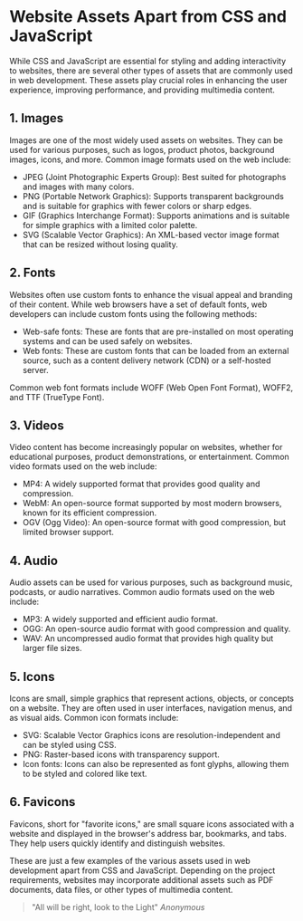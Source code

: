 # Website Assets Apart from CSS and JavaScript

While CSS and JavaScript are essential for styling and adding interactivity to websites, there are several other types of assets that are commonly used in web development. These assets play crucial roles in enhancing the user experience, improving performance, and providing multimedia content.

## 1. Images

Images are one of the most widely used assets on websites. They can be used for various purposes, such as logos, product photos, background images, icons, and more. Common image formats used on the web include:

- JPEG (Joint Photographic Experts Group): Best suited for photographs and images with many colors.
- PNG (Portable Network Graphics): Supports transparent backgrounds and is suitable for graphics with fewer colors or sharp edges.
- GIF (Graphics Interchange Format): Supports animations and is suitable for simple graphics with a limited color palette.
- SVG (Scalable Vector Graphics): An XML-based vector image format that can be resized without losing quality.

## 2. Fonts

Websites often use custom fonts to enhance the visual appeal and branding of their content. While web browsers have a set of default fonts, web developers can include custom fonts using the following methods:

- Web-safe fonts: These are fonts that are pre-installed on most operating systems and can be used safely on websites.
- Web fonts: These are custom fonts that can be loaded from an external source, such as a content delivery network (CDN) or a self-hosted server.

Common web font formats include WOFF (Web Open Font Format), WOFF2, and TTF (TrueType Font).

## 3. Videos

Video content has become increasingly popular on websites, whether for educational purposes, product demonstrations, or entertainment. Common video formats used on the web include:

- MP4: A widely supported format that provides good quality and compression.
- WebM: An open-source format supported by most modern browsers, known for its efficient compression.
- OGV (Ogg Video): An open-source format with good compression, but limited browser support.

## 4. Audio

Audio assets can be used for various purposes, such as background music, podcasts, or audio narratives. Common audio formats used on the web include:

- MP3: A widely supported and efficient audio format.
- OGG: An open-source audio format with good compression and quality.
- WAV: An uncompressed audio format that provides high quality but larger file sizes.

## 5. Icons

Icons are small, simple graphics that represent actions, objects, or concepts on a website. They are often used in user interfaces, navigation menus, and as visual aids. Common icon formats include:

- SVG: Scalable Vector Graphics icons are resolution-independent and can be styled using CSS.
- PNG: Raster-based icons with transparency support.
- Icon fonts: Icons can also be represented as font glyphs, allowing them to be styled and colored like text.

## 6. Favicons

Favicons, short for "favorite icons," are small square icons associated with a website and displayed in the browser's address bar, bookmarks, and tabs. They help users quickly identify and distinguish websites.

These are just a few examples of the various assets used in web development apart from CSS and JavaScript. Depending on the project requirements, websites may incorporate additional assets such as PDF documents, data files, or other types of multimedia content.

> "All will be right, look to the Light" _Anonymous_